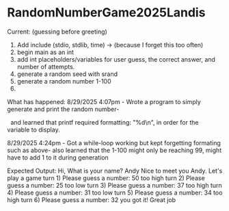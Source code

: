 # RandomNumberGame2025Landis

Current: (guessing before greeting)
1. Add include (stdio, stdlib, time) -> (because I forget this too often)
2. begin main as an int
3. add int placeholders/variables for user guess, the correct answer, and number of attempts.
4. generate a random seed with srand
5. generate a random number 1-100
6. 



What has happened:
8/29/2025 4:07pm - Wrote a program to simply generate and print the random number-

&nbsp;			and learned that printf required formatting: "%d\\n", in order for the variable to display.

8/29/2025 4:24pm - Got a while-loop working but kept forgetting formating such as above-
				also learned that the 1-100 might only be reaching 99, might have to add 1 to it during generation
				




Expected Output:
Hi, What is your name? Andy
Nice to meet you Andy.  Let's play a game
turn 1) Please guess a number: 50
too high
turn 2) Please guess a number: 25
too low
turn 3) Please guess a number: 37
too high
turn 4) Please guess a number: 31
too low
turn 5) Please guess a number: 34
too high
turn 6) Please guess a number: 32
you got it!
Great job

